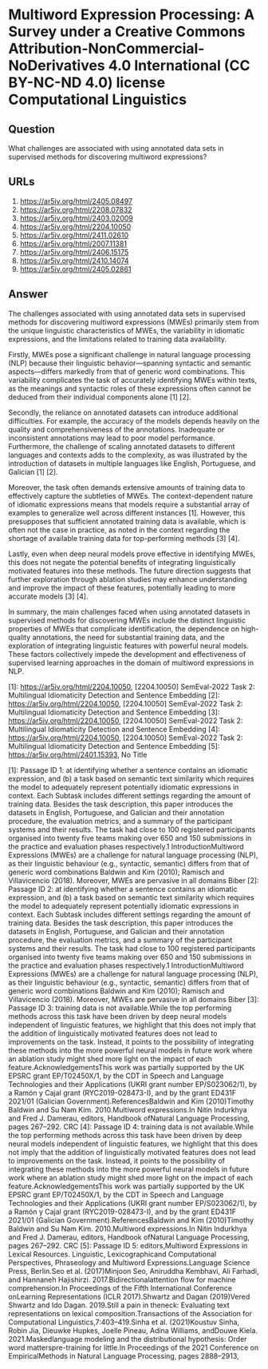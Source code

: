 # Multiword Expression Processing: A Survey under a Creative Commons Attribution-NonCommercial-NoDerivatives 4.0 International (CC BY-NC-ND 4.0) license Computational Linguistics

## Question

What challenges are associated with using annotated data sets in supervised methods for discovering multiword expressions?

## URLs

1. https://ar5iv.org/html/2405.08497
2. https://ar5iv.org/html/2208.07832
3. https://ar5iv.org/html/2403.02009
4. https://ar5iv.org/html/2204.10050
5. https://ar5iv.org/html/2411.02610
6. https://ar5iv.org/html/2007.11381
7. https://ar5iv.org/html/2406.15175
8. https://ar5iv.org/html/2410.14074
9. https://ar5iv.org/html/2405.02861

## Answer

The challenges associated with using annotated data sets in supervised methods for discovering multiword expressions (MWEs) primarily stem from the unique linguistic characteristics of MWEs, the variability in idiomatic expressions, and the limitations related to training data availability.

Firstly, MWEs pose a significant challenge in natural language processing (NLP) because their linguistic behavior—spanning syntactic and semantic aspects—differs markedly from that of generic word combinations. This variability complicates the task of accurately identifying MWEs within texts, as the meanings and syntactic roles of these expressions often cannot be deduced from their individual components alone [1] [2]. 

Secondly, the reliance on annotated datasets can introduce additional difficulties. For example, the accuracy of the models depends heavily on the quality and comprehensiveness of the annotations. Inadequate or inconsistent annotations may lead to poor model performance. Furthermore, the challenge of scaling annotated datasets to different languages and contexts adds to the complexity, as was illustrated by the introduction of datasets in multiple languages like English, Portuguese, and Galician [1] [2]. 

Moreover, the task often demands extensive amounts of training data to effectively capture the subtleties of MWEs. The context-dependent nature of idiomatic expressions means that models require a substantial array of examples to generalize well across different instances [1]. However, this presupposes that sufficient annotated training data is available, which is often not the case in practice, as noted in the context regarding the shortage of available training data for top-performing methods [3] [4].

Lastly, even when deep neural models prove effective in identifying MWEs, this does not negate the potential benefits of integrating linguistically motivated features into these methods. The future direction suggests that further exploration through ablation studies may enhance understanding and improve the impact of these features, potentially leading to more accurate models [3] [4]. 

In summary, the main challenges faced when using annotated datasets in supervised methods for discovering MWEs include the distinct linguistic properties of MWEs that complicate identification, the dependence on high-quality annotations, the need for substantial training data, and the exploration of integrating linguistic features with powerful neural models. These factors collectively impede the development and effectiveness of supervised learning approaches in the domain of multiword expressions in NLP.

[1]: https://ar5iv.org/html/2204.10050, [2204.10050] SemEval-2022 Task 2: Multilingual Idiomaticity Detection and Sentence Embedding
[2]: https://ar5iv.org/html/2204.10050, [2204.10050] SemEval-2022 Task 2: Multilingual Idiomaticity Detection and Sentence Embedding
[3]: https://ar5iv.org/html/2204.10050, [2204.10050] SemEval-2022 Task 2: Multilingual Idiomaticity Detection and Sentence Embedding
[4]: https://ar5iv.org/html/2204.10050, [2204.10050] SemEval-2022 Task 2: Multilingual Idiomaticity Detection and Sentence Embedding
[5]: https://ar5iv.org/html/2401.15393, No Title

[1]: Passage ID 1: at identifying whether a sentence contains an idiomatic expression, and (b) a task based on semantic text similarity which requires the model to adequately represent potentially idiomatic expressions in context. Each Subtask includes different settings regarding the amount of training data. Besides the task description, this paper introduces the datasets in English, Portuguese, and Galician and their annotation procedure, the evaluation metrics, and a summary of the participant systems and their results. The task had close to 100 registered participants organised into twenty five teams making over 650 and 150 submissions in the practice and evaluation phases respectively.1 IntroductionMultiword Expressions (MWEs) are a challenge for natural language processing (NLP), as their linguistic behaviour (e.g., syntactic, semantic) differs from that of generic word combinations Baldwin and Kim (2010); Ramisch and Villavicencio (2018). Moreover, MWEs are pervasive in all domains Biber
[2]: Passage ID 2: at identifying whether a sentence contains an idiomatic expression, and (b) a task based on semantic text similarity which requires the model to adequately represent potentially idiomatic expressions in context. Each Subtask includes different settings regarding the amount of training data. Besides the task description, this paper introduces the datasets in English, Portuguese, and Galician and their annotation procedure, the evaluation metrics, and a summary of the participant systems and their results. The task had close to 100 registered participants organised into twenty five teams making over 650 and 150 submissions in the practice and evaluation phases respectively.1 IntroductionMultiword Expressions (MWEs) are a challenge for natural language processing (NLP), as their linguistic behaviour (e.g., syntactic, semantic) differs from that of generic word combinations Baldwin and Kim (2010); Ramisch and Villavicencio (2018). Moreover, MWEs are pervasive in all domains Biber
[3]: Passage ID 3: training data is not available.While the top performing methods across this task have been driven by deep neural models independent of linguistic features, we highlight that this does not imply that the addition of linguistically motivated features does not lead to improvements on the task. Instead, it points to the possibility of integrating these methods into the more powerful neural models in future work where an ablation study might shed more light on the impact of each feature.AcknowledgementsThis work was partially supported by the UK EPSRC grant EP/T02450X/1, by the CDT in Speech and Language Technologies and their Applications (UKRI grant number EP/S023062/1), by a Ramón y Cajal grant (RYC2019-028473-I), and by the grant ED431F 2021/01 (Galician Government).ReferencesBaldwin and Kim (2010)Timothy Baldwin and Su Nam Kim. 2010.Multiword expressions.In Nitin Indurkhya and Fred J. Damerau, editors, Handbook ofNatural Language Processing, pages 267–292. CRC
[4]: Passage ID 4: training data is not available.While the top performing methods across this task have been driven by deep neural models independent of linguistic features, we highlight that this does not imply that the addition of linguistically motivated features does not lead to improvements on the task. Instead, it points to the possibility of integrating these methods into the more powerful neural models in future work where an ablation study might shed more light on the impact of each feature.AcknowledgementsThis work was partially supported by the UK EPSRC grant EP/T02450X/1, by the CDT in Speech and Language Technologies and their Applications (UKRI grant number EP/S023062/1), by a Ramón y Cajal grant (RYC2019-028473-I), and by the grant ED431F 2021/01 (Galician Government).ReferencesBaldwin and Kim (2010)Timothy Baldwin and Su Nam Kim. 2010.Multiword expressions.In Nitin Indurkhya and Fred J. Damerau, editors, Handbook ofNatural Language Processing, pages 267–292. CRC
[5]: Passage ID 5: editors,Multiword Expressions in Lexical Resources. Linguistic, Lexicographicand Computational Perspectives, Phraseology and Multiword Expressions.Language Science Press, Berlin.Seo et al. (2017)Minjoon Seo, Aniruddha Kembhavi, Ali Farhadi, and Hannaneh Hajishirzi. 2017.Bidirectionalattention flow for machine comprehension.In Proceedings of the Fifth International Conference onLearning Representations (ICLR 2017).Shwartz and Dagan (2019)Vered Shwartz and Ido Dagan. 2019.Still a pain in theneck: Evaluating text representations on lexical composition.Transactions of the Association for Computational Linguistics,7:403–419.Sinha et al. (2021)Koustuv Sinha, Robin Jia, Dieuwke Hupkes, Joelle Pineau, Adina Williams, andDouwe Kiela. 2021.Maskedlanguage modeling and the distributional hypothesis: Order word matterspre-training for little.In Proceedings of the 2021 Conference on EmpiricalMethods in Natural Language Processing, pages 2888–2913,